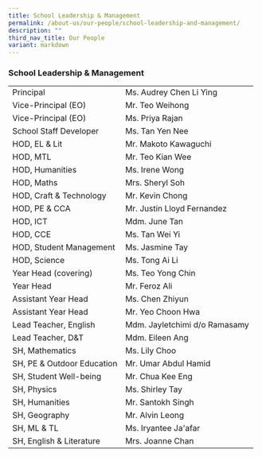 ```yaml
---
title: School Leadership & Management
permalink: /about-us/our-people/school-leadership-and-management/
description: ""
third_nav_title: Our People
variant: markdown
---
```

### School Leadership & Management

|  	|  	|
|---	|---	|
| Principal 	| Ms. Audrey Chen Li Ying 	|
| Vice-Principal (EO) 	| Mr. Teo Weihong 	|
| Vice-Principal (EO) 	| Ms. Priya Rajan 	|
| School Staff Developer 	| Ms. Tan Yen Nee 	|
| HOD, EL & Lit 	| Mr. Makoto Kawaguchi 	|
| HOD, MTL  	| Mr. Teo Kian Wee 	|
| HOD, Humanities 	| Ms. Irene Wong 	|
| HOD, Maths 	| Mrs. Sheryl Soh  	|
| HOD, Craft & Technology 	| Mr. Kevin Chong 	|
| HOD, PE & CCA 	| Mr. Justin Lloyd Fernandez 	|
| HOD, ICT 	| Mdm. June Tan  	|
| HOD, CCE 	| Ms. Tan Wei Yi  	|
| HOD, Student Management 	| Ms. Jasmine Tay  	|
| HOD, Science  	| Ms. Tong Ai Li  	|
| Year Head (covering) 	| Ms. Teo Yong Chin 	|
| Year Head| Mr. Feroz Ali 	|
| Assistant Year Head 	| Ms. Chen Zhiyun 	|
| Assistant Year Head 	| Mr. Yeo Choon Hwa 	|
| Lead Teacher, English 	| Mdm. Jayletchimi d/o Ramasamy 	|
| Lead Teacher, D&T 	| Mdm. Eileen Ang 	|
| SH, Mathematics 	| Ms. Lily Choo  	|
| SH, PE & Outdoor Education 	| Mr. Umar Abdul Hamid  	|
| SH, Student Well-being 	| Mr. Chua Kee Eng 	|
| SH, Physics 	| Ms. Shirley Tay 	|
| SH, Humanities 	| Mr. Santokh Singh  	|
| SH, Geography 	| Mr. Alvin Leong 	|
| SH, ML & TL 	| Ms. Iryantee Ja'afar 	|
| SH, English & Literature 	| Mrs. Joanne Chan	|
